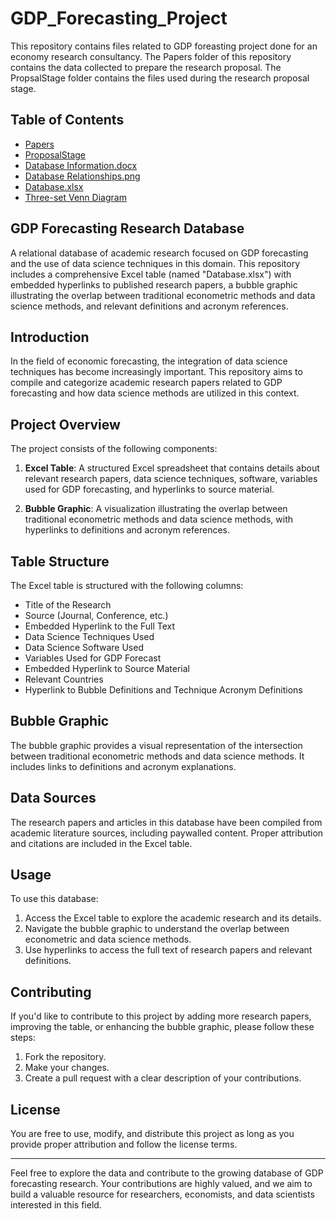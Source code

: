 # GDP_Forecasting_Project
This repository contains files related to GDP foreasting project done for an economy research consultancy.
The Papers folder of this repository contains the data collected to prepare the research proposal.
The PropsalStage folder contains the files used during the research proposal stage.

## Table of Contents

- [Papers](#Papers)
- [ProposalStage](#ProposalStage)
- [Database Information.docx](#DatabaseInformation.docx)
- [Database Relationships.png](#DatabaseRelationships.png)
- [Database.xlsx](#Database)
- [Three-set Venn Diagram](#Three-setVennDiagram)
  
## GDP Forecasting Research Database

A relational database of academic research focused on GDP forecasting and the use of data science techniques in this domain. This repository includes a comprehensive Excel table (named "Database.xlsx") with embedded hyperlinks to published research papers, a bubble graphic illustrating the overlap between traditional econometric methods and data science methods, and relevant definitions and acronym references.

## Introduction

In the field of economic forecasting, the integration of data science techniques has become increasingly important. This repository aims to compile and categorize academic research papers related to GDP forecasting and how data science methods are utilized in this context.

## Project Overview

The project consists of the following components:

1. **Excel Table**: A structured Excel spreadsheet that contains details about relevant research papers, data science techniques, software, variables used for GDP forecasting, and hyperlinks to source material.

2. **Bubble Graphic**: A visualization illustrating the overlap between traditional econometric methods and data science methods, with hyperlinks to definitions and acronym references.

## Table Structure

The Excel table is structured with the following columns:

- Title of the Research
- Source (Journal, Conference, etc.)
- Embedded Hyperlink to the Full Text
- Data Science Techniques Used
- Data Science Software Used
- Variables Used for GDP Forecast
- Embedded Hyperlink to Source Material
- Relevant Countries
- Hyperlink to Bubble Definitions and Technique Acronym Definitions

## Bubble Graphic

The bubble graphic provides a visual representation of the intersection between traditional econometric methods and data science methods. It includes links to definitions and acronym explanations.

## Data Sources

The research papers and articles in this database have been compiled from academic literature sources, including paywalled content. Proper attribution and citations are included in the Excel table.

## Usage

To use this database:

1. Access the Excel table to explore the academic research and its details.
2. Navigate the bubble graphic to understand the overlap between econometric and data science methods.
3. Use hyperlinks to access the full text of research papers and relevant definitions.

## Contributing

If you'd like to contribute to this project by adding more research papers, improving the table, or enhancing the bubble graphic, please follow these steps:

1. Fork the repository.
2. Make your changes.
3. Create a pull request with a clear description of your contributions.

## License

You are free to use, modify, and distribute this project as long as you provide proper attribution and follow the license terms.

---

Feel free to explore the data and contribute to the growing database of GDP forecasting research. Your contributions are highly valued, and we aim to build a valuable resource for researchers, economists, and data scientists interested in this field.
